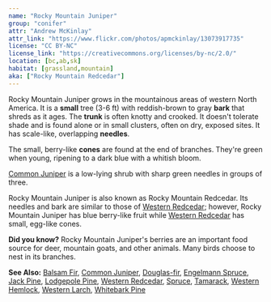 ```yaml
---
name: "Rocky Mountain Juniper"
group: "conifer"
attr: "Andrew McKinlay"
attr_link: "https://www.flickr.com/photos/apmckinlay/13073917735"
license: "CC BY-NC"
license_link: "https://creativecommons.org/licenses/by-nc/2.0/"
location: [bc,ab,sk]
habitat: [grassland,mountain]
aka: ["Rocky Mountain Redcedar"]
---
```

Rocky Mountain Juniper grows in the mountainous areas of western North America. It is a **small** tree (3-6 ft) with reddish-brown to gray **bark** that shreds as it ages. The **trunk** is often knotty and crooked. It doesn't tolerate shade and is found alone or in small clusters, often on dry, exposed sites. It has scale-like, overlapping **needles**.

The small, berry-like **cones** are found at the end of branches. They're green when young, ripening to a dark blue with a whitish bloom.

[Common Juniper](/trees/comjun) is a low-lying shrub with sharp green needles in groups of three.

Rocky Mountain Juniper is also known as Rocky Mountain Redcedar. Its needles and bark are similar to those of [Western Redcedar](/trees/redcd); however, Rocky Mountain Juniper has blue berry-like fruit while [Western Redcedar](/trees/redcd) has small, egg-like cones.

**Did you know?** Rocky Mountain Juniper's berries are an important food source for deer, mountain goats, and other animals. Many birds choose to nest in its branches.

<!-- generated, do not edit -->
**See Also:**
[Balsam Fir](/trees/balfir),
[Common Juniper](/trees/comjun),
[Douglas-fir](/trees/doug),
[Engelmann Spruce](/trees/engel),
[Jack Pine](/trees/jack),
[Lodgepole Pine](/trees/lodge),
[Western Redcedar](/trees/redcd),
[Spruce](/trees/spruce),
[Tamarack](/trees/tam),
[Western Hemlock](/trees/westhem),
[Western Larch](/trees/westlarch),
[Whitebark Pine](/trees/whbark)

